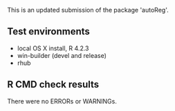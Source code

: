 This is an updated submission of the package 'autoReg'.

## Test environments
* local OS X install, R 4.2.3
* win-builder (devel and release)
* rhub

## R CMD check results
There were no ERRORs or WARNINGs.

